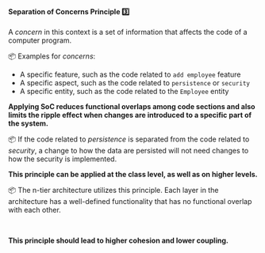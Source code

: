 <link rel="stylesheet" href="{{baseUrl}}/css/textbook.css">

<div class="website-content">

<div id="title">

#### Separation of Concerns Principle :three:

</div>

<div id="body">

<tip-box type="primary">

<include src="../../common/definitions.md#def-separation-concerns-principle" />

</tip-box>

A _concern_ in this context is a set of information that affects the code of a computer program.

<tip-box> 

:package: Examples for _concerns_:

*	A specific feature, such as the code related to `add employee` feature
*	A specific aspect, such as the code related to `persistence` or `security`
*	A specific entity, such as the code related to the `Employee` entity

</tip-box>

**Applying <tooltip content="Separation of Concerns">SoC</tooltip> reduces functional overlaps among code sections and also limits the ripple effect when changes are introduced to a specific part of the system.**

<tip-box> 

:package: If the code related to _persistence_ is separated from the code related to _security_, a change to how the data are persisted will not need changes to how the security is implemented.

</tip-box>

**This principle can be applied at the class level, as well as on higher levels.** 

<tip-box> 

:package: The <trigger trigger="click" for="modal:soc-nTier">n-tier architecture</trigger> utilizes this principle. Each layer in the architecture has a well-defined functionality that has no functional overlap with each other. 

</tip-box>

<modal title="TextBook &raquo;" id="modal:soc-nTier">
  <include src="../../architecture/architecturalStyles/nTier/what/full.md"/>
</modal>

**This principle should lead to higher <trigger trigger="click" for="soc-cohesion">cohesion</trigger> and lower <trigger trigger="click" for="soc-coupling">coupling</trigger>.**

<modal title="TextBook &raquo;" id="soc-coupling">
  <include src="../../designFundamentals/coupling/what/full.md"/>
</modal>
<modal title="TextBook &raquo;" id="soc-cohesion">
  <include src="../../designFundamentals/cohesion/what/full.md"/>
</modal>

</div>

<div id="extras">

<include src="exercises.md" />

</div>

</div>
